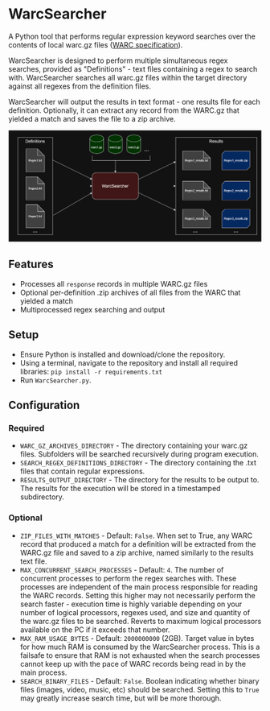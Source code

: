 # WarcSearcher

A Python tool that performs regular expression keyword searches over the contents of local warc.gz files ([WARC specification](https://iipc.github.io/warc-specifications/specifications/warc-format/warc-1.1/)).

WarcSearcher is designed to perform multiple simultaneous regex searches, provided as "Definitions" - text files containing a regex to search with. WarcSearcher searches all warc.gz files within the target directory against all regexes from the definition files.

WarcSearcher will output the results in text format - one results file for each definition. Optionally, it can extract any record from the WARC.gz that yielded a match and saves the file to a zip archive.

![WarcSearcher Diagram](diagram.png)

## Features

* Processes all `response` records in multiple WARC.gz files
* Optional per-definition .zip archives of all files from the WARC that yielded a match
* Multiprocessed regex searching and output

## Setup

* Ensure Python is installed and download/clone the repository.
* Using a terminal, navigate to the repository and install all required libraries: `pip install -r requirements.txt`
* Run `WarcSearcher.py`.

## Configuration

### Required

* `WARC_GZ_ARCHIVES_DIRECTORY` - The directory containing your warc.gz files. Subfolders will be searched recursively during program execution.
* `SEARCH_REGEX_DEFINITIONS_DIRECTORY` - The directory containing the .txt files that contain regular expressions.
* `RESULTS_OUTPUT_DIRECTORY` - The directory for the results to be output to. The results for the execution will be stored in a timestamped subdirectory.

### Optional

* `ZIP_FILES_WITH_MATCHES` - Default: `False`. When set to True, any WARC record that produced a match for a definition will be extracted from the WARC.gz file and saved to a zip archive, named similarly to the results text file.
* `MAX_CONCURRENT_SEARCH_PROCESSES` - Default: `4`. The number of concurrent processes to perform the regex searches with. These processes are independent of the main process responsible for reading the WARC records. Setting this higher may not necessarily perform the search faster - execution time is highly variable depending on your number of logical processors, regexes used, and size and quantity of the warc.gz files to be searched. Reverts to maximum logical processors available on the PC if it exceeds that number.
* `MAX_RAM_USAGE_BYTES` - Default: `2000000000` (2GB). Target value in bytes for how much RAM is consumed by the WarcSearcher process. This is a failsafe to ensure that RAM is not exhausted when the search processes cannot keep up with the pace of WARC records being read in by the main process.
* `SEARCH_BINARY_FILES` - Default: `False`. Boolean indicating whether binary files (images, video, music, etc) should be searched. Setting this to `True` may greatly increase search time, but will be more thorough.
